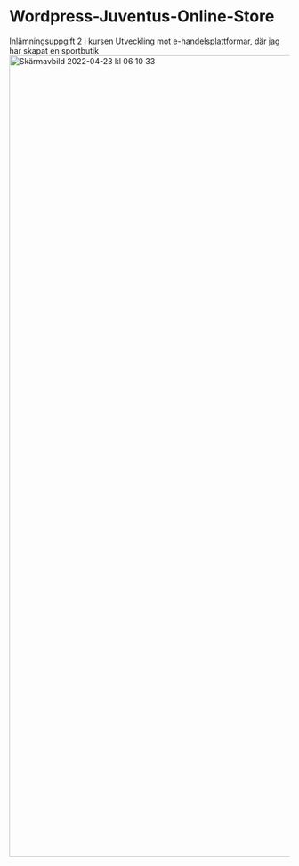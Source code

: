 # Wordpress-Juventus-Online-Store
Inlämningsuppgift 2 i kursen Utveckling mot e-handelsplattformar, där jag har skapat en sportbutik
<img width="1438" alt="Skärmavbild 2022-04-23 kl  06 10 33" src="https://user-images.githubusercontent.com/91563447/165650580-099a488b-8bd9-41a3-ab11-09d1972889e4.png">
